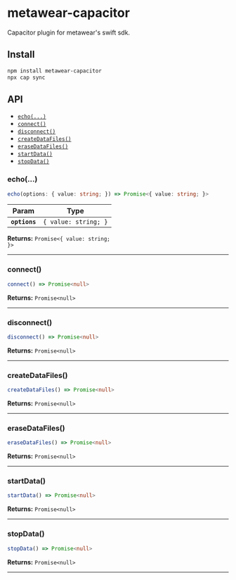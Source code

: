 # metawear-capacitor

Capacitor plugin for metawear's swift sdk.

## Install

```bash
npm install metawear-capacitor
npx cap sync
```

## API

<docgen-index>

* [`echo(...)`](#echo)
* [`connect()`](#connect)
* [`disconnect()`](#disconnect)
* [`createDataFiles()`](#createdatafiles)
* [`eraseDataFiles()`](#erasedatafiles)
* [`startData()`](#startdata)
* [`stopData()`](#stopdata)

</docgen-index>

<docgen-api>
<!--Update the source file JSDoc comments and rerun docgen to update the docs below-->

### echo(...)

```typescript
echo(options: { value: string; }) => Promise<{ value: string; }>
```

| Param         | Type                            |
| ------------- | ------------------------------- |
| **`options`** | <code>{ value: string; }</code> |

**Returns:** <code>Promise&lt;{ value: string; }&gt;</code>

--------------------


### connect()

```typescript
connect() => Promise<null>
```

**Returns:** <code>Promise&lt;null&gt;</code>

--------------------


### disconnect()

```typescript
disconnect() => Promise<null>
```

**Returns:** <code>Promise&lt;null&gt;</code>

--------------------


### createDataFiles()

```typescript
createDataFiles() => Promise<null>
```

**Returns:** <code>Promise&lt;null&gt;</code>

--------------------


### eraseDataFiles()

```typescript
eraseDataFiles() => Promise<null>
```

**Returns:** <code>Promise&lt;null&gt;</code>

--------------------


### startData()

```typescript
startData() => Promise<null>
```

**Returns:** <code>Promise&lt;null&gt;</code>

--------------------


### stopData()

```typescript
stopData() => Promise<null>
```

**Returns:** <code>Promise&lt;null&gt;</code>

--------------------

</docgen-api>
